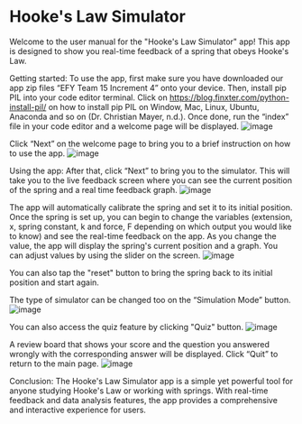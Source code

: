 # Hooke's Law Simulator
Welcome to the user manual for the "Hooke's Law Simulator" app! This app is designed to show you real-time feedback of a spring that obeys Hooke's Law. 

Getting started:
To use the app, first make sure you have downloaded our app zip files “EFY Team 15 Increment 4” onto your device. Then, install pip PIL into your code editor terminal. Click on https://blog.finxter.com/python-install-pil/ on how to install pip PIL on Window, Mac, Linux, Ubuntu, Anaconda and so on (Dr. Christian Mayer, n.d.). 
Once done, run the “index” file in your code editor and a welcome page will be displayed.
![image](https://github.com/brandon-nx/Hooke-s-Law-Simulator/assets/139194109/bc8e32eb-9cf8-4e88-8545-f11c81620f9b)
 
Click “Next” on the welcome page to bring you to a brief instruction on how to use the app. 
![image](https://github.com/brandon-nx/Hooke-s-Law-Simulator/assets/139194109/9bb83a69-0f04-4779-98b3-4078afa28fc8)
 
Using the app:
After that, click “Next” to bring you to the simulator. This will take you to the live feedback screen where you can see the current position of the spring and a real time feedback graph. 
![image](https://github.com/brandon-nx/Hooke-s-Law-Simulator/assets/139194109/a3ed44a4-4aa8-493a-b5a9-40aa925b7a0b)

The app will automatically calibrate the spring and set it to its initial position. Once the spring is set up, you can begin to change the variables (extension, x, spring constant, k and force, F depending on which output you would like to know) and see the real-time feedback on the app. As you change the value, the app will display the spring's current position and a graph. You can adjust values by using the slider on the screen. 
![image](https://github.com/brandon-nx/Hooke-s-Law-Simulator/assets/139194109/4203d9b9-0bd3-4536-8fab-2dda4ca53203)

You can also tap the "reset" button to bring the spring back to its initial position and start again.

The type of simulator can be changed too on the “Simulation Mode” button.
![image](https://github.com/brandon-nx/Hooke-s-Law-Simulator/assets/139194109/e0dff284-5c86-464c-800a-e46e9c113c73)

You can also access the quiz feature by clicking "Quiz" button.
![image](https://github.com/brandon-nx/Hooke-s-Law-Simulator/assets/139194109/3f093795-9604-4be4-9497-4b153984e542)

A review board that shows your score and the question you answered wrongly with the corresponding answer will be displayed. Click “Quit” to return to the main page.
![image](https://github.com/brandon-nx/Hooke-s-Law-Simulator/assets/139194109/2903fa9f-832e-41e4-b0b7-ee3fb175bbd5)

Conclusion:
The Hooke's Law Simulator app is a simple yet powerful tool for anyone studying Hooke's Law or working with springs. With real-time feedback and data analysis features, the app provides a comprehensive and interactive experience for users.
